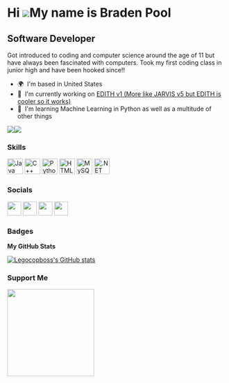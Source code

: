 Hi ![](https://user-images.githubusercontent.com/18350557/176309783-0785949b-9127-417c-8b55-ab5a4333674e.gif)My name is Braden Pool
===================================================================================================================================

Software Developer
------------------

Got introduced to coding and computer science around the age of 11 but have always been fascinated with computers. Took my first coding class in junior high and have been hooked since!!

* 🌍  I'm based in United States
* 🚀  I'm currently working on [EDITH v1 (More like JARVIS v5 but EDITH is cooler so it works)](http://github.com/Legocopboss/EDITH_v1)
* 🧠  I'm learning Machine Learning in Python as well as a multitude of other things

<a href="https://www.github.com/Legocopboss" target="_blank" rel="noreferrer"><img
src="https://img.shields.io/github/followers/Legocopboss?logo=github&style=for-the-badge&color=0891b2&labelColor=1c1917" /></a><a href="https://www.twitch.tv/legocopboss13" target="_blank" rel="noreferrer"><img
src="https://img.shields.io/twitch/status/legocopboss13?logo=twitchsx&style=for-the-badge&color=0891b2&labelColor=1c1917&label=TWITCH+STATUS" /></a>

### Skills

<p align="left">
<a href="https://www.oracle.com/java/" target="_blank" rel="noreferrer"><img src="https://raw.githubusercontent.com/danielcranney/readme-generator/main/public/icons/skills/java-colored.svg" width="36" height="36" alt="Java" /></a>
<a href="https://docs.microsoft.com/en-us/cpp/?view=msvc-170" target="_blank" rel="noreferrer"><img src="https://raw.githubusercontent.com/danielcranney/readme-generator/main/public/icons/skills/cplusplus-colored.svg" width="36" height="36" alt="C++" /></a>
<a href="https://www.python.org/" target="_blank" rel="noreferrer"><img src="https://raw.githubusercontent.com/danielcranney/readme-generator/main/public/icons/skills/python-colored.svg" width="36" height="36" alt="Python" /></a>
<a href="https://developer.mozilla.org/en-US/docs/Glossary/HTML5" target="_blank" rel="noreferrer"><img src="https://raw.githubusercontent.com/danielcranney/readme-generator/main/public/icons/skills/html5-colored.svg" width="36" height="36" alt="HTML5" /></a>
<a href="https://www.mysql.com/" target="_blank" rel="noreferrer"><img src="https://raw.githubusercontent.com/danielcranney/readme-generator/main/public/icons/skills/mysql-colored.svg" width="36" height="36" alt="MySQL" /></a>
<a href="https://dotnet.microsoft.com/en-us/" target="_blank" rel="noreferrer"><img src="https://raw.githubusercontent.com/danielcranney/readme-generator/main/public/icons/skills/dot-net-colored.svg" width="36" height="36" alt=".NET" /></a>
</p>


### Socials

<p align="left"> <a href="https://discord.com/users/Legocopboss#1712" target="_blank" rel="noreferrer"><img src="https://raw.githubusercontent.com/danielcranney/readme-generator/main/public/icons/socials/discord.svg" width="32" height="32" /></a> <a href="https://www.github.com/Legocopboss" target="_blank" rel="noreferrer"><img src="https://raw.githubusercontent.com/danielcranney/readme-generator/main/public/icons/socials/github.svg" width="32" height="32" /></a> <a href="https://www.twitter.com/legocopboss" target="_blank" rel="noreferrer"><img src="https://raw.githubusercontent.com/danielcranney/readme-generator/main/public/icons/socials/twitter.svg" width="32" height="32" /></a> <a href="https://www.twitch.tv/legocopboss13" target="_blank" rel="noreferrer"><img src="https://raw.githubusercontent.com/danielcranney/readme-generator/main/public/icons/socials/twitch.svg" width="32" height="32" /></a></p>

### Badges

<b>My GitHub Stats</b>

<a href="http://www.github.com/Legocopboss"><img src="https://github-readme-stats.vercel.app/api?username=Legocopboss&show_icons=true&hide=&count_private=true&title_color=6366f1&text_color=ffffff&icon_color=0891b2&bg_color=1c1917&hide_border=true&show_icons=true" alt="Legocopboss's GitHub stats" /></a>

### Support Me

<a href="https://www.buymeacoffee.com/bradenpool"><img src="https://cdn.buymeacoffee.com/buttons/v2/default-yellow.png" width="200" /></a>
